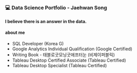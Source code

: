 ### &#128187; Data Science Portfolio - Jaehwan Song

#### I believe there is an answer in the data.

#### about me
- SQL Developer (Korea G)
- Google Analytics Individual Qualification (Google Certified)
- Writing Book - 태블로굿모닝굿애프터눈 (비제이퍼블릭)
- Tableau Desktop Certified Associate (Tableau Certified)
- Tableau Desktop Specialist (Tableau Certified)
